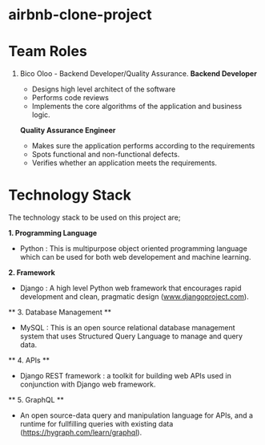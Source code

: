 # airbnb-clone-project

# Team Roles

1. Bico Oloo - Backend Developer/Quality Assurance.
   **Backend Developer**

   - Designs high level architect of the software
   - Performs code reviews
   - Implements the core algorithms of the application and business logic.

   **Quality Assurance Engineer**

   - Makes sure the application performs according to the requirements
   - Spots functional and non-functional defects.
   - Verifies whether an application meets the requirements.

# Technology Stack

The technology stack to be used on this project are;

**1. Programming Language**

- Python : This is multipurpose object oriented programming language which can be used for both web developement and machine learning.

**2. Framework**

- Django : A high level Python web framework that encourages rapid development and clean, pragmatic design (www.djangoproject.com).

** 3. Database Management **

- MySQL : This is an open source relational database management system that uses Structured Query Language to manage and query data.

** 4. APIs **

- Django REST framework : a toolkit for building web APIs used in conjunction with Django web framework.

** 5. GraphQL **

- An open source-data query and manipulation language for APIs, and a runtime for fullfilling queries with existing data (https://hygraph.com/learn/graphql).
